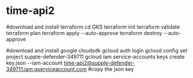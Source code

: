 # time-api2

#download and install terraform
cd GKS
terraform init
terraform validate
terraform plan 
terraform apply --auto-approve
terraform destroy --auto-approve

#download and install google cloudsdk
gcloud auth login 
gcloud config set project supple-defender-349711 
gcloud iam service-accounts keys create key.json --iam-account time-api2@supple-defender-349711.iam.gserviceaccount.com
#copy the json key
